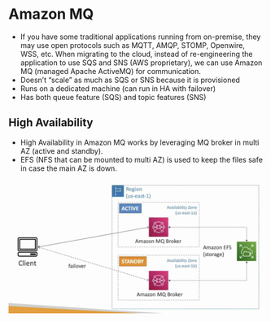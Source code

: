 # Amazon MQ
- If you have some traditional applications running from on-premise, they may use open protocols such as MQTT, AMQP, STOMP, Openwire, WSS, etc. When migrating to the cloud, instead of re-engineering the application to use SQS and SNS (AWS proprietary), we can use Amazon MQ (managed Apache ActiveMQ) for communication.
- Doesn’t “scale” as much as SQS or SNS because it is provisioned
- Runs on a dedicated machine (can run in HA with failover)
- Has both queue feature (SQS) and topic features (SNS)

## High Availability
- High Availability in Amazon MQ works by leveraging MQ broker in multi AZ (active and standby).
- EFS (NFS that can be mounted to multi AZ) is used to keep the files safe in case the main AZ is down. 

<img src=./images/mq.jpg width="500"/>